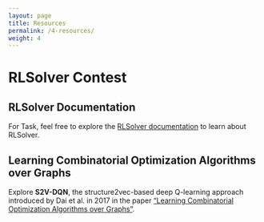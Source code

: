 ```yaml
---
layout: page
title: Resources
permalink: /4-resources/
weight: 4
---
```

# RLSolver Contest

## RLSolver Documentation

For Task, feel free to explore the [RLSolver documentation](https://rlsolver-competition.readthedocs.io/en/latest/rlsolver_2025/competition/train_test.html) to learn about RLSolver.


## Learning Combinatorial Optimization Algorithms over Graphs

Explore **S2V-DQN**, the structure2vec-based deep Q-learning approach introduced by Dai et al. in 2017 in the paper [“Learning Combinatorial Optimization Algorithms over Graphs”](https://arxiv.org/abs/1704.01665).






